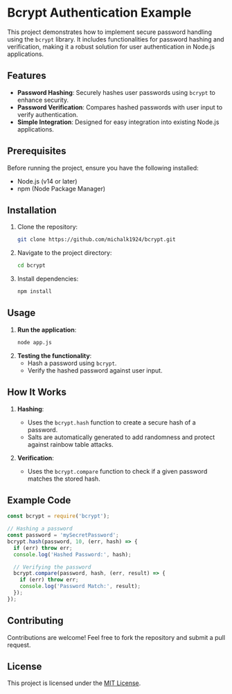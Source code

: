 
# Bcrypt Authentication Example

This project demonstrates how to implement secure password handling using the `bcrypt` library. It includes functionalities for password hashing and verification, making it a robust solution for user authentication in Node.js applications.

## Features
- **Password Hashing**: Securely hashes user passwords using `bcrypt` to enhance security.
- **Password Verification**: Compares hashed passwords with user input to verify authentication.
- **Simple Integration**: Designed for easy integration into existing Node.js applications.

## Prerequisites
Before running the project, ensure you have the following installed:
- Node.js (v14 or later)
- npm (Node Package Manager)

## Installation

1. Clone the repository:
   ```bash
   git clone https://github.com/michalk1924/bcrypt.git
   ```
2. Navigate to the project directory:
   ```bash
   cd bcrypt
   ```
3. Install dependencies:
   ```bash
   npm install
   ```

## Usage

1. **Run the application**:
   ```bash
   node app.js
   ```
2. **Testing the functionality**:
   - Hash a password using `bcrypt`.
   - Verify the hashed password against user input.

## How It Works
1. **Hashing**:
   - Uses the `bcrypt.hash` function to create a secure hash of a password.
   - Salts are automatically generated to add randomness and protect against rainbow table attacks.

2. **Verification**:
   - Uses the `bcrypt.compare` function to check if a given password matches the stored hash.

## Example Code

```javascript
const bcrypt = require('bcrypt');

// Hashing a password
const password = 'mySecretPassword';
bcrypt.hash(password, 10, (err, hash) => {
  if (err) throw err;
  console.log('Hashed Password:', hash);

  // Verifying the password
  bcrypt.compare(password, hash, (err, result) => {
    if (err) throw err;
    console.log('Password Match:', result);
  });
});
```

## Contributing
Contributions are welcome! Feel free to fork the repository and submit a pull request.

## License
This project is licensed under the [MIT License](LICENSE).
